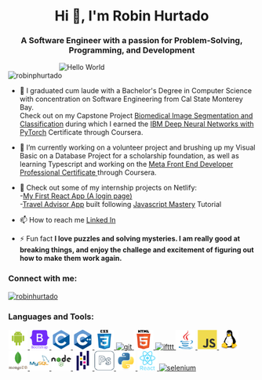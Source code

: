 <h1 align="center">Hi 👋, I'm Robin Hurtado</h1>
<h3 align="center">A Software Engineer with a passion for Problem-Solving, Programming, and Development</h3>
<img align="right" alt="Hello World" width="400" src="https://media3.giphy.com/media/s63Jzew1dfO3j6nndV/giphy.gif?cid=ecf05e471jal2xq1hc92kwuy29h6wo64bqfwwwhlxxfktxtd&ep=v1_gifs_related&rid=giphy.gif&ct=s">

<p align="left"> <img src="https://komarev.com/ghpvc/?username=robinphurtado&label=Profile%20views&color=0e75b6&style=flat" alt="robinphurtado" /> </p>

- 🔭 I graduated cum laude with a Bachelor's Degree in Computer Science with concentration on Software Engineering from Cal State Monterey Bay.  </br>
Check out on my Capstone Project <a href = "https://www.youtube.com/watch?v=XqqwUP00tVU"> Biomedical Image Segmentation and Classification</a> during which I earned the <a href = "https://www.coursera.org/learn/deep-neural-networks-with-pytorch"> IBM Deep Neural Networks with PyTorch</a> Certificate through Coursera.

- 🌱 I’m currently working on a volunteer project and brushing up my Visual Basic on a Database Project for a scholarship foundation, as well as learning Typescript and working on the <a href = https://www.coursera.org/professional-certificates/meta-front-end-developer> Meta Front End Developer Professional Certificate </a> through Coursera.   
<!--  **AWS, Salesforce Apex Superbadge** -->
- 💬 Check out some of my internship projects on Netlify:</br>
-<a href = "https://first-react-login.netlify.app/">My First React App (A login page)</a> </br>
-<a href = "https://travelsiteproject.netlify.app">Travel Advisor App</a> built following <a href= "https://www.youtube.com/@javascriptmastery">Javascript Mastery</a> Tutorial

- 📫 How to reach me <a href = "https://www.linkedin.com/in/robin-p-hurtado/">Linked In</a>

- ⚡ Fun fact **I love puzzles and solving mysteries.  I am really good at breaking things, and enjoy the challege and excitement of figuring out how to make them work again.**

<h3 align="left">Connect with me:</h3>
<p align="left">
<a href="https://kaggle.com/robinhurtado" target="blank"><img align="center" src="https://raw.githubusercontent.com/rahuldkjain/github-profile-readme-generator/master/src/images/icons/Social/kaggle.svg" alt="robinhurtado" height="30" width="40" /></a>
</p>

<h3 align="left">Languages and Tools:</h3>
<p align="left"> <a href="https://developer.android.com" target="_blank" rel="noreferrer"> <img src="https://raw.githubusercontent.com/devicons/devicon/master/icons/android/android-original-wordmark.svg" alt="android" width="40" height="40"/> </a> <a href="https://getbootstrap.com" target="_blank" rel="noreferrer"> <img src="https://raw.githubusercontent.com/devicons/devicon/master/icons/bootstrap/bootstrap-plain-wordmark.svg" alt="bootstrap" width="40" height="40"/> </a> <a href="https://www.cprogramming.com/" target="_blank" rel="noreferrer"> <img src="https://raw.githubusercontent.com/devicons/devicon/master/icons/c/c-original.svg" alt="c" width="40" height="40"/> </a> <a href="https://www.w3schools.com/cpp/" target="_blank" rel="noreferrer"> <img src="https://raw.githubusercontent.com/devicons/devicon/master/icons/cplusplus/cplusplus-original.svg" alt="cplusplus" width="40" height="40"/> </a> <a href="https://www.w3schools.com/css/" target="_blank" rel="noreferrer"> <img src="https://raw.githubusercontent.com/devicons/devicon/master/icons/css3/css3-original-wordmark.svg" alt="css3" width="40" height="40"/> </a> <a href="https://git-scm.com/" target="_blank" rel="noreferrer"> <img src="https://www.vectorlogo.zone/logos/git-scm/git-scm-icon.svg" alt="git" width="40" height="40"/> </a> <a href="https://www.w3.org/html/" target="_blank" rel="noreferrer"> <img src="https://raw.githubusercontent.com/devicons/devicon/master/icons/html5/html5-original-wordmark.svg" alt="html5" width="40" height="40"/> </a> <a href="https://ifttt.com/" target="_blank" rel="noreferrer"> <img src="https://www.vectorlogo.zone/logos/ifttt/ifttt-ar21.svg" alt="ifttt" width="40" height="40"/> </a> <a href="https://www.java.com" target="_blank" rel="noreferrer"> <img src="https://raw.githubusercontent.com/devicons/devicon/master/icons/java/java-original.svg" alt="java" width="40" height="40"/> </a> <a href="https://developer.mozilla.org/en-US/docs/Web/JavaScript" target="_blank" rel="noreferrer"> <img src="https://raw.githubusercontent.com/devicons/devicon/master/icons/javascript/javascript-original.svg" alt="javascript" width="40" height="40"/> </a> <a href="https://www.linux.org/" target="_blank" rel="noreferrer"> <img src="https://raw.githubusercontent.com/devicons/devicon/master/icons/linux/linux-original.svg" alt="linux" width="40" height="40"/> </a> <a href="https://www.mongodb.com/" target="_blank" rel="noreferrer"> <img src="https://raw.githubusercontent.com/devicons/devicon/master/icons/mongodb/mongodb-original-wordmark.svg" alt="mongodb" width="40" height="40"/> </a> <a href="https://www.mysql.com/" target="_blank" rel="noreferrer"> <img src="https://raw.githubusercontent.com/devicons/devicon/master/icons/mysql/mysql-original-wordmark.svg" alt="mysql" width="40" height="40"/> </a> <a href="https://nodejs.org" target="_blank" rel="noreferrer"> <img src="https://raw.githubusercontent.com/devicons/devicon/master/icons/nodejs/nodejs-original-wordmark.svg" alt="nodejs" width="40" height="40"/> </a> <a href="https://pandas.pydata.org/" target="_blank" rel="noreferrer"> <img src="https://raw.githubusercontent.com/devicons/devicon/2ae2a900d2f041da66e950e4d48052658d850630/icons/pandas/pandas-original.svg" alt="pandas" width="40" height="40"/> </a> <a href="https://www.photoshop.com/en" target="_blank" rel="noreferrer"> <img src="https://raw.githubusercontent.com/devicons/devicon/master/icons/photoshop/photoshop-line.svg" alt="photoshop" width="40" height="40"/> </a> <a href="https://www.python.org" target="_blank" rel="noreferrer"> <img src="https://raw.githubusercontent.com/devicons/devicon/master/icons/python/python-original.svg" alt="python" width="40" height="40"/> </a> <a href="https://reactjs.org/" target="_blank" rel="noreferrer"> <img src="https://raw.githubusercontent.com/devicons/devicon/master/icons/react/react-original-wordmark.svg" alt="react" width="40" height="40"/> </a> <a href="https://www.selenium.dev" target="_blank" rel="noreferrer"> <img src="https://raw.githubusercontent.com/detain/svg-logos/780f25886640cef088af994181646db2f6b1a3f8/svg/selenium-logo.svg" alt="selenium" width="40" height="40"/> </a> </p>

